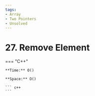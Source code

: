 ```yaml
---
tags:
- Array
- Two Pointers
- Unsolved
---
```



# 27. Remove Element

=== "C++"

    **Time:** O()

    **Space:** O()

    ``` c++
    ```